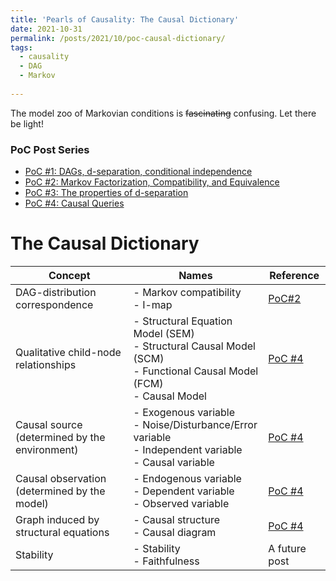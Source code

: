 ```yaml
---
title: 'Pearls of Causality: The Causal Dictionary'
date: 2021-10-31
permalink: /posts/2021/10/poc-causal-dictionary/
tags:
  - causality
  - DAG
  - Markov
 
---
```


The model zoo of Markovian conditions is ~~fascinating~~ confusing. Let there be light!

### PoC Post Series
- [PoC #1: DAGs, d-separation, conditional independence](/posts/2021/10/poc1-dags-d-sep/)
- [PoC #2: Markov Factorization, Compatibility, and Equivalence](/posts/2021/10/poc2-markov/)
- [PoC #3: The properties of d-separation](/posts/2021/10/poc3-d-sep-prop/)
- [PoC #4: Causal Queries](/posts/2021/11/poc4-causal-queries/)


# The Causal Dictionary

|  Concept | Names  |  Reference| 
|---|---|---|
| DAG-distribution correspondence  |  - Markov compatibility<br>-  I-map |   [PoC#2](/posts/2021/10/poc2-markov/) |   
| Qualitative child-node relationships  |  - Structural Equation Model (SEM)<br>- Structural Causal Model (SCM)<br>- Functional Causal Model (FCM)<br>- Causal  Model|   [PoC #4](/posts/2021/11/poc4-causal-queries/) |  
| Causal source (determined by the environment)  |  - Exogenous variable<br>- Noise/Disturbance/Error variable<br>- Independent variable<br>- Causal variable|   [PoC #4](/posts/2021/11/poc4-causal-queries/) |   
| Causal observation (determined by the model)  |  - Endogenous variable<br>- Dependent variable<br>- Observed variable|   [PoC #4](/posts/2021/11/poc4-causal-queries/) |   
| Graph induced by structural equations  |  - Causal structure<br>- Causal diagram|   [PoC #4](/posts/2021/11/poc4-causal-queries/) |   
| Stability  |  - Stability<br>- Faithfulness|   A future post |

